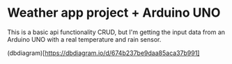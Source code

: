 # Weather app project + Arduino UNO

This is a basic api functionality CRUD, but I'm getting the input data from an Arduino UNO with a real temperature and rain sensor.


(dbdiagram)[https://dbdiagram.io/d/674b237be9daa85aca37b991]